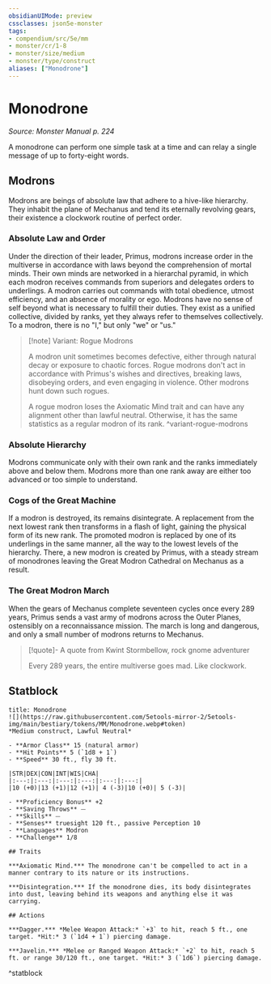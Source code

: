 ```yaml
---
obsidianUIMode: preview
cssclasses: json5e-monster
tags:
- compendium/src/5e/mm
- monster/cr/1-8
- monster/size/medium
- monster/type/construct
aliases: ["Monodrone"]
---
```

# Monodrone
*Source: Monster Manual p. 224*  

A monodrone can perform one simple task at a time and can relay a single message of up to forty-eight words.

## Modrons

Modrons are beings of absolute law that adhere to a hive-like hierarchy. They inhabit the plane of Mechanus and tend its eternally revolving gears, their existence a clockwork routine of perfect order.

### Absolute Law and Order

Under the direction of their leader, Primus, modrons increase order in the multiverse in accordance with laws beyond the comprehension of mortal minds. Their own minds are networked in a hierarchal pyramid, in which each modron receives commands from superiors and delegates orders to underlings. A modron carries out commands with total obedience, utmost efficiency, and an absence of morality or ego. Modrons have no sense of self beyond what is necessary to fulfill their duties. They exist as a unified collective, divided by ranks, yet they always refer to themselves collectively. To a modron, there is no "I," but only "we" or "us."

> [!note] Variant: Rogue Modrons
> 
> A modron unit sometimes becomes defective, either through natural decay or exposure to chaotic forces. Rogue modrons don't act in accordance with Primus's wishes and directives, breaking laws, disobeying orders, and even engaging in violence. Other modrons hunt down such rogues.
> 
> A rogue modron loses the Axiomatic Mind trait and can have any alignment other than lawful neutral. Otherwise, it has the same statistics as a regular modron of its rank.
^variant-rogue-modrons

### Absolute Hierarchy

Modrons communicate only with their own rank and the ranks immediately above and below them. Modrons more than one rank away are either too advanced or too simple to understand.

### Cogs of the Great Machine

If a modron is destroyed, its remains disintegrate. A replacement from the next lowest rank then transforms in a flash of light, gaining the physical form of its new rank. The promoted modron is replaced by one of its underlings in the same manner, all the way to the lowest levels of the hierarchy. There, a new modron is created by Primus, with a steady stream of monodrones leaving the Great Modron Cathedral on Mechanus as a result.

### The Great Modron March

When the gears of Mechanus complete seventeen cycles once every 289 years, Primus sends a vast army of modrons across the Outer Planes, ostensibly on a reconnaissance mission. The march is long and dangerous, and only a small number of modrons returns to Mechanus.

> [!quote]- A quote from Kwint Stormbellow, rock gnome adventurer  
> 
> Every 289 years, the entire multiverse goes mad. Like clockwork.


## Statblock

```ad-statblock
title: Monodrone
![](https://raw.githubusercontent.com/5etools-mirror-2/5etools-img/main/bestiary/tokens/MM/Monodrone.webp#token)
*Medium construct, Lawful Neutral*

- **Armor Class** 15 (natural armor)
- **Hit Points** 5 (`1d8 + 1`)
- **Speed** 30 ft., fly 30 ft.

|STR|DEX|CON|INT|WIS|CHA|
|:---:|:---:|:---:|:---:|:---:|:---:|
|10 (+0)|13 (+1)|12 (+1)| 4 (-3)|10 (+0)| 5 (-3)|

- **Proficiency Bonus** +2
- **Saving Throws** ⏤
- **Skills** ⏤
- **Senses** truesight 120 ft., passive Perception 10
- **Languages** Modron
- **Challenge** 1/8

## Traits

***Axiomatic Mind.*** The monodrone can't be compelled to act in a manner contrary to its nature or its instructions.

***Disintegration.*** If the monodrone dies, its body disintegrates into dust, leaving behind its weapons and anything else it was carrying.

## Actions

***Dagger.*** *Melee Weapon Attack:* `+3` to hit, reach 5 ft., one target. *Hit:* 3 (`1d4 + 1`) piercing damage.

***Javelin.*** *Melee or Ranged Weapon Attack:* `+2` to hit, reach 5 ft. or range 30/120 ft., one target. *Hit:* 3 (`1d6`) piercing damage.
```
^statblock